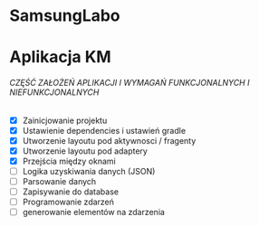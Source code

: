 # SamsungLabo
# Aplikacja KM

###### CZĘŚĆ ZAŁOŻEŃ APLIKACJI I WYMAGAŃ FUNKCJONALNYCH I NIEFUNKCJONALNYCH


- [x] Zainicjowanie projektu
- [x] Ustawienie dependencies i ustawień gradle
- [x] Utworzenie layoutu pod aktywnosci / fragenty
- [x] Utworzenie layoutu pod adaptery
- [x] Przejścia między oknami
- [ ] Logika uzyskiwania danych (JSON)
- [ ] Parsowanie danych
- [ ] Zapisywanie do database
- [ ] Programowanie zdarzeń
- [ ] generowanie elementów na zdarzenia